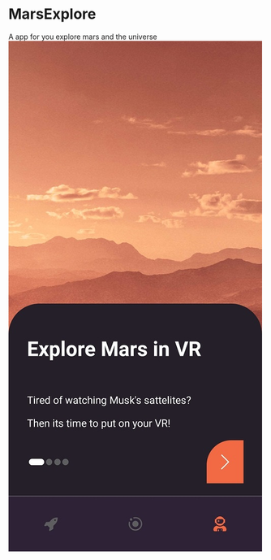 # MarsExplore
A app for you explore mars and the universe
![Tela de detalhes](/readme/assets/details.jpg)
